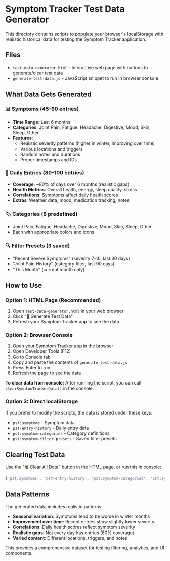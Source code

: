 # Symptom Tracker Test Data Generator

This directory contains scripts to populate your browser's localStorage with realistic historical data for testing the Symptom Tracker application.

## Files

- `test-data-generator.html` - Interactive web page with buttons to generate/clear test data
- `generate-test-data.js` - JavaScript snippet to run in browser console

## What Data Gets Generated

### 📊 Symptoms (45-60 entries)
- **Time Range**: Last 6 months
- **Categories**: Joint Pain, Fatigue, Headache, Digestive, Mood, Skin, Sleep, Other
- **Features**:
  - Realistic severity patterns (higher in winter, improving over time)
  - Various locations and triggers
  - Random notes and durations
  - Proper timestamps and IDs

### 📅 Daily Entries (80-100 entries)
- **Coverage**: ~80% of days over 6 months (realistic gaps)
- **Health Metrics**: Overall health, energy, sleep quality, stress
- **Correlations**: Symptoms affect daily health scores
- **Extras**: Weather data, mood, medication tracking, notes

### 🏷️ Categories (8 predefined)
- Joint Pain, Fatigue, Headache, Digestive, Mood, Skin, Sleep, Other
- Each with appropriate colors and icons

### 🔍 Filter Presets (3 saved)
- "Recent Severe Symptoms" (severity 7-10, last 30 days)
- "Joint Pain History" (category filter, last 90 days)
- "This Month" (current month only)

## How to Use

### Option 1: HTML Page (Recommended)
1. Open `test-data-generator.html` in your web browser
2. Click "🚀 Generate Test Data"
3. Refresh your Symptom Tracker app to see the data

### Option 2: Browser Console
1. Open your Symptom Tracker app in the browser
2. Open Developer Tools (F12)
3. Go to Console tab
4. Copy and paste the contents of `generate-test-data.js`
5. Press Enter to run
6. Refresh the page to see the data

**To clear data from console:** After running the script, you can call `clearSymptomTrackerData()` in the console.

### Option 3: Direct localStorage
If you prefer to modify the scripts, the data is stored under these keys:
- `pst:symptoms` - Symptom data
- `pst-entry-history` - Daily entry data
- `pst:symptom-categories` - Category definitions
- `pst:symptom-filter-presets` - Saved filter presets

## Clearing Test Data

Use the "🗑️ Clear All Data" button in the HTML page, or run this in console:
```javascript
['pst:symptoms', 'pst-entry-history', 'pst:symptom-categories', 'pst:symptom-filter-presets', 'pst-entry-templates', 'pst-active-template', 'pst-offline-entry-queue', 'pst-calendar-filter-presets', 'symptom-tracker-backups', 'symptom-tracker-backup-settings', 'pocket:onboarding-state', 'pocket:user-settings'].forEach(key => localStorage.removeItem(key));
```

## Data Patterns

The generated data includes realistic patterns:
- **Seasonal variation**: Symptoms tend to be worse in winter months
- **Improvement over time**: Recent entries show slightly lower severity
- **Correlations**: Daily health scores reflect symptom severity
- **Realistic gaps**: Not every day has entries (80% coverage)
- **Varied content**: Different locations, triggers, and notes

This provides a comprehensive dataset for testing filtering, analytics, and UI components.
